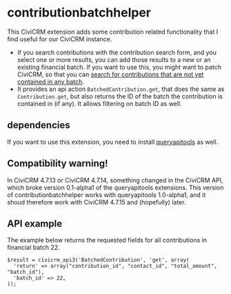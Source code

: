 # contributionbatchhelper

This CiviCRM extension adds some contribution related functionality that I
find useful for our CiviCRM instance.

* If you search contributions with the contribution search form, and you
  select one or more results, you can add those results to a new or an
  existing financial batch. If you want to use this, you might want to
  patch CiviCRM, so that you can
  [search for contributions that are not yet contained in any batch](https://issues.civicrm.org/jira/browse/CRM-19325).
* It provides an api action `BatchedContribution.get`, that does the same
  as `Contribution.get`, but also returns the ID of the batch the contribution
  is contained in (if any). It allows filtering on batch ID as well.

## dependencies

If you want to use this extension, you need to install
[queryapitools](https://www.civicrm.org/extensions/queryapitools) as well.

## Compatibility warning!

In CiviCRM 4.7.13 or CiviCRM 4.7.14, something changed in the CiviCRM API,
which broke version 0.1-alpha1 of the queryapitools extensions.
This version of contributionbatchhelper works with queryapitools 1.0-alpha1,
and it shoud therefore work with CiviCRM 4.7.15 and (hopefully) later.

## API example

The example below returns the requested fields for all contributions in
financial batch 22.

    $result = civicrm_api3('BatchedContribution', 'get', array(
      'return' => array("contribution_id", "contact_id", "total_amount", "batch_id"),
      'batch_id' => 22,
    ));
